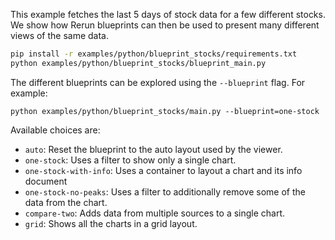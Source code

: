 <!--[metadata]
title = "Stock Charts"
description = "Uses stock data as an example of how to leverage Rerun blueprints to control the layout and presentation of the viewer."
tags = ["time-series", "blueprint"]
thumbnail = "https://static.rerun.io/blueprint_stocks/8bfe6f16963acdceb2debb9de9a206dc2eb9b280/480w.png"
thumbnail_dimensions = [480, 271]
-->

<picture>
  <img src="https://static.rerun.io/blueprint_stocks/8bfe6f16963acdceb2debb9de9a206dc2eb9b280/full.png" alt="">
  <source media="(max-width: 480px)" srcset="https://static.rerun.io/blueprint_stocks/8bfe6f16963acdceb2debb9de9a206dc2eb9b280/480w.png">
  <source media="(max-width: 768px)" srcset="https://static.rerun.io/blueprint_stocks/8bfe6f16963acdceb2debb9de9a206dc2eb9b280/768w.png">
  <source media="(max-width: 1024px)" srcset="https://static.rerun.io/blueprint_stocks/8bfe6f16963acdceb2debb9de9a206dc2eb9b280/1024w.png">
  <source media="(max-width: 1200px)" srcset="https://static.rerun.io/blueprint_stocks/8bfe6f16963acdceb2debb9de9a206dc2eb9b280/1200w.png">
</picture>

This example fetches the last 5 days of stock data for a few different stocks.
We show how Rerun blueprints can then be used to present many different views of the same data.

```bash
pip install -r examples/python/blueprint_stocks/requirements.txt
python examples/python/blueprint_stocks/blueprint_main.py
```

The different blueprints can be explored using the `--blueprint` flag. For example:

```
python examples/python/blueprint_stocks/main.py --blueprint=one-stock
```

Available choices are:

-   `auto`: Reset the blueprint to the auto layout used by the viewer.
-   `one-stock`: Uses a filter to show only a single chart.
-   `one-stock-with-info`: Uses a container to layout a chart and its info document
-   `one-stock-no-peaks`: Uses a filter to additionally remove some of the data from the chart.
-   `compare-two`: Adds data from multiple sources to a single chart.
-   `grid`: Shows all the charts in a grid layout.
